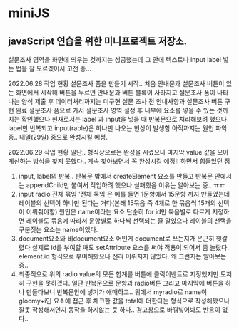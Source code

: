 # miniJS
javaScript 연습을 위한 미니프로젝트 저장소.
--------------------------------------------------
설문조사 영역을 화면에 띄우는 것까지는 성공했는데 그 안에 텍스트나 input label 넣는 법을 잘 모르겠어서 고전 중... 

2022.06.28 작업 현황
설문조사 폼을 만들기 시작.. 
처음 안내문과 설문조사 버튼이 있는 화면에서 시작해 버튼을 누르면 안내문과 버튼 블록이 사라지고 설문조사 폼이 나타나는 양식 제출 후 데이터처리까지는 미구현 
설문 조사 전 안내사항과 설문조사 버튼 구현 완료
설문조사 폼으로 가서 설문조사 영역 설정 후 내부에 요소를 넣을 수 있는 것까지는 확인했으나 
현재로서는 label 과 input을 넣을 때 반복문으로 처리해보려 했으나 label만 반복되고 input(rable)은 하나만 나오는 현상이 발생함 아직까지는 원인 파악중.. 
내일(29일) 중으로 완성시킬 예정.

2022.06.29 작업 현황
일단.. 형식상으로는 완성을 시켰으나 마지막 value 값을 모아 계산하는 방식을 찾지 못했다.. 계속 찾아보면서 꼭 완성시킬 예정!!
하면서 힘들었던 점
  1. input, label의 반복..
    반복문 밖에서 createElement 요소를 만들고 반복문 안에서는 appendChild만 붙여서 작업하려 했으나 실패했음 이유는 알아보는 중.. ㅠㅠ
  2. input radio 전체 묶임
    '전체 묶임'은 예를 들면 1문항에서 15문항 까지 만들었는데 레이블의 선택이 하나만 된다는 거다(본래 15묶음 즉 4개로 한 묶음씩 15개의 선택이 이뤄줘야함)
    원인은 name이라는 요소 단순히 for id만 묶음별로 다르게 지정하면 레이블도 묶음에 따라서 문항별로 하나씩 선택되는 줄 알았으나 레이블의 선택을 구분짓는 요소는 
    name이었다.
  3. document요소와 비document요소
    어떤게 document로 쓰는지가 은근히 햇갈렸다 실제로 id를 부여할 때도 setAttribute 요소를 써야 적용이 되어서 좀 놀랐다.
    element.id 형식으로 부여해봤으나 전혀 이뤄지지 않았다. 왜 그런지는 알아보는 중.. 
  4. 최종적으로 위의 radio value의 모든 합계를 버튼에 클릭이벤트로 지정했지만 도저히 구현을 못하겠다. 
    일단 반복문으로 문항과 radio버튼 그리고 마지막에 버튼을 하나 만들다보니 반복문안에 넣기가 애매하고..
    위에서 myradio로 name이 gloomy+i인 요소에 접근 후 체크한 값을 total에 더한다는 형식으로 작성해봤으나 잘못 작성해서인지
    동작을 하지않는 듯 하다.. 경고창으로 바꿔넣어봐도 반응이 없다..   
